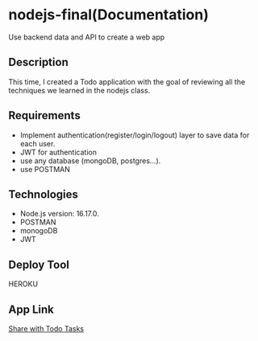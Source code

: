 # nodejs-final(Documentation)
Use backend data and API to create a web app

## Description
This time, I created a Todo application with the goal of reviewing all the techniques we learned in the nodejs class.

## Requirements
* Implement authentication(register/login/logout) layer to save data for each user.
* JWT for authentication
* use any database  (mongoDB, postgres...). 
* use POSTMAN

## Technologies
* Node.js version: 16.17.0.
* POSTMAN
* monogoDB
* JWT

## Deploy Tool
HEROKU

## App Link
[Share with Todo Tasks](https://nodejs-final-4a73af47aee9.herokuapp.com/)



